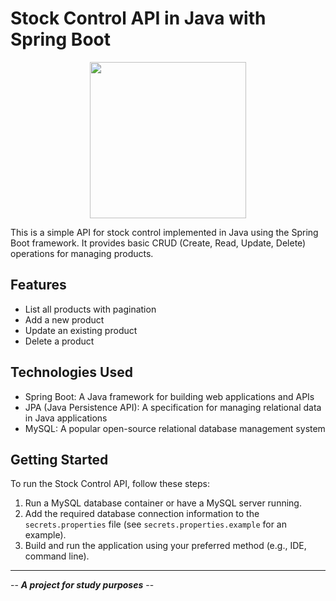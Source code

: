 # Stock Control API in Java with Spring Boot

<div align="center">
  <img style="width: 250px;" src="https://media.giphy.com/media/l2aQDfA2Ky15oxtYLn/giphy-downsized-large.gif" />
</div>

This is a simple API for stock control implemented in Java using the Spring Boot framework. It provides basic CRUD (Create, Read, Update, Delete) operations for managing products.

## Features

- List all products with pagination
- Add a new product
- Update an existing product
- Delete a product

## Technologies Used

- Spring Boot: A Java framework for building web applications and APIs
- JPA (Java Persistence API): A specification for managing relational data in Java applications
- MySQL: A popular open-source relational database management system

## Getting Started

To run the Stock Control API, follow these steps:

1. Run a MySQL database container or have a MySQL server running.
2. Add the required database connection information to the `secrets.properties` file (see `secrets.properties.example` for an example).
3. Build and run the application using your preferred method (e.g., IDE, command line).

---

-- ***A project for study purposes*** --
